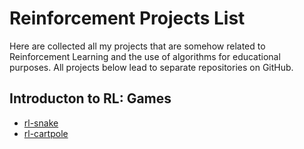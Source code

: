 # Reinforcement Projects List

Here are collected all my projects that are somehow related to Reinforcement Learning and the use of algorithms for educational purposes. All projects below lead to separate repositories on GitHub.

## Introducton to RL: Games
- [rl-snake](https://github.com/thelthennius/rl-snake)
- [rl-cartpole](https://github.com/thelthennius/rl-cartpole)
